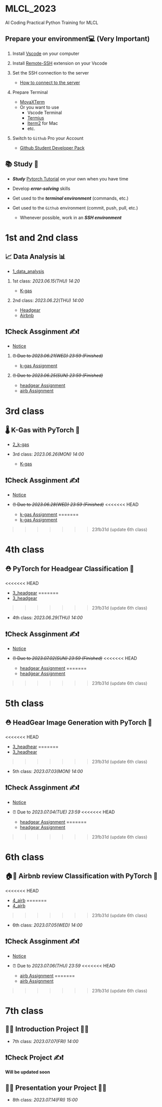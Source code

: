 # MLCL_2023
AI Coding Practical Python Training for MLCL

## Prepare your environment💻 (__Very Important__)

1. Install [Vscode](https://code.visualstudio.com/) on your computer
2. Install [Remote-SSH](https://marketplace.visualstudio.com/items?itemName=ms-vscode-remote.remote-ssh) extension on your Vscode
3. Set the SSH connection to the server
    - [How to connect to the server](https://code.visualstudio.com/docs/remote/ssh)
4. Prepare Terminal
    - [MovaXTerm](https://mobaxterm.mobatek.net/)
    - Or you want to use
        - Vscode Terminal
        - [Termius](https://termius.com/)
        - [Iterm2](https://iterm2.com/) for Mac
        - etc.

5. Switch to `Github` Pro your Account
    - [Github Student Developer Pack](https://education.github.com/pack)
## 📚 Study 📖
 
- ***Study*** [Pytorch Tutorial](https://pytorch.org/tutorials/) on your own when you have time

- Develop ***error-solving*** skills

- Get used to the ***terminal environment*** (commands, etc.)

- Get used to the `Github` environment (commit, push, pull, etc.)
    - Whenever possible, work in an ***SSH environment***
# 1st and 2nd class

## 📈 Data Analysis 📊

- [1_data_analysis](1_data_analysis)

1. 1st class: *2023.06.15(THU) 14:20*
    - [K-gas](1_data_analysis/data_analysis_k-gas.ipynb)

2. 2nd class: *2023.06.22(THU) 14:00*
    - [Headgear](1_data_analysis/data_analysis_headgear.ipynb)
    - [Airbnb](1_data_analysis/data_analysis_airb.ipynb)

## ❗Check Assginment ✍️❗

- [Notice](1_data_analysis/README.md)

1. ~~⏰ Due to *2023.06.21(WED) 23:59 (Finished)*~~
    - [k-gas Assignment](1_data_analysis/1_Assignment_k-gas.ipynb)

2. ~~⏰ Due to *2023.06.25(SUN) 23:59 (Finished)*~~
    - [headgear Assignment](1_data_analysis/1_Assignment_headgear.ipynb)
    - [airb Assignment](1_data_analysis/1_Assignment_airb.ipynb)

# 3rd class

## 🌡️ K-Gas with PyTorch 🤖

- [2_k-gas](2_k-gas)

- 3rd class: *2023.06.26(MON) 14:00*
    - [K-gas](2_k-gas/k_gas.ipynb)

## ❗Check Assginment ✍️❗

- [Notice](2_k-gas/README.md)

- ~~⏰ Due to *2023.06.28(WED) 23:59 (Finished)*~~
<<<<<<< HEAD
    - [k-gas Assignment](2_k-gas/Assginment/)
=======
    - [k-gas Assignment](2_k-gas/Assignment)
>>>>>>> 23fb31d (update 6th class)

# 4th class

## ⛑️ PyTorch for Headgear Classification 🤖

<<<<<<< HEAD
- [3_headgear](3_headgear/Assginment_classification/)
=======
- [3_headgear](3_headgear/Assginment_classification)
>>>>>>> 23fb31d (update 6th class)

- 4th class: *2023.06.29(THU) 14:00*

## ❗Check Assginment ✍️❗

- [Notice](3_headgear/Assginment_classification/README.md)

- ~~⏰ Due to *2023.07.02(SUN) 23:59 (Finished)*~~
<<<<<<< HEAD
    - [headgear Assignment](3_headgear/Assginment_classification/)
=======
    - [headgear Assignment](3_headgear/Assginment_classification)
>>>>>>> 23fb31d (update 6th class)

# 5th class

## ⛑️ HeadGear Image Generation with PyTorch 🤖

<<<<<<< HEAD
- [3_headhear](3_headgear/Assginment_generation/)
=======
- [3_headhear](3_headgear/Assginment_generation)
>>>>>>> 23fb31d (update 6th class)

- 5th class: *2023.07.03(MON) 14:00*

## ❗Check Assginment ✍️❗

- [Notice](3_headgear/AAssginment_generation/README.md)

- ⏰ Due to *2023.07.04(TUE) 23:59*
<<<<<<< HEAD
    - [headgear Assignment](3_headgear/Assginment_generation/)
=======
    - [headgear Assignment](3_headgear/Assginment_generation)
>>>>>>> 23fb31d (update 6th class)

# 6th class

## 🏠📝 Airbnb review Classification with PyTorch 🤖

<<<<<<< HEAD
- [4_airb](4_airb/Assginment/)
=======
- [4_airb](4_airb/Assginment)
>>>>>>> 23fb31d (update 6th class)

- 6th class: *2023.07.05(WED) 14:00*

## ❗Check Assginment ✍️❗

- [Notice](4_airb/README.md)

- ⏰ Due to *2023.07.06(THU) 23:59*
<<<<<<< HEAD
    - [airb Assignment](4_airb/Assginment/)
=======
    - [airb Assignment](4_airb/Assginment)
>>>>>>> 23fb31d (update 6th class)

# 7th class

## 👨‍💻 Introduction Project 👩‍💻

- 7th class: *2023.07.07(FRI) 14:00*

## ❗Check Project ✍️❗

**Will be updated soon**

## 🧑‍🏫 Presentation your Project 🧑‍🏫

- 8th class: *2023.07.14(FRI) 15:00*